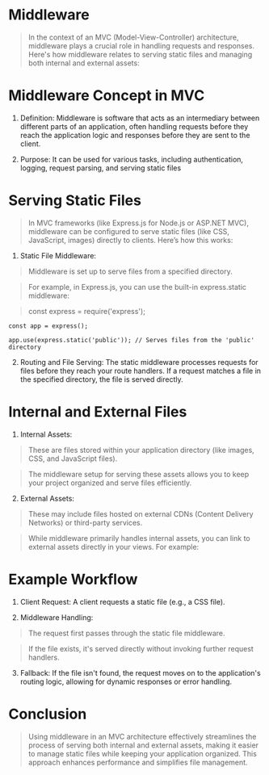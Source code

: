 # Middleware

> In the context of an MVC (Model-View-Controller) architecture, middleware plays a crucial role in handling requests and responses. Here's how middleware relates to serving static files and managing both internal and external assets:

# Middleware Concept in MVC

1. Definition: Middleware is software that acts as an intermediary between different parts of an application, often handling requests before they reach the application logic and responses before they are sent to the client.

2. Purpose: It can be used for various tasks, including authentication, logging, request parsing, and serving static files

# Serving Static Files

> In MVC frameworks (like Express.js for Node.js or ASP.NET MVC), middleware can be configured to serve static files (like CSS, JavaScript, images) directly to clients. Here’s how this works:

1. Static File Middleware:

> Middleware is set up to serve files from a specified directory.

> For example, in Express.js, you can use the built-in express.static middleware:

> const express = require('express');

    const app = express();

    app.use(express.static('public')); // Serves files from the 'public' directory

2. Routing and File Serving: The static middleware processes requests for files before they reach your route handlers. If a request matches a file in the specified directory, the file is served directly.

# Internal and External Files

1. Internal Assets:

> These are files stored within your application directory (like images, CSS, and JavaScript files).

> The middleware setup for serving these assets allows you to keep your project organized and serve files efficiently.

2. External Assets:

> These may include files hosted on external CDNs (Content Delivery Networks) or third-party services.

> While middleware primarily handles internal assets, you can link to external assets directly in your views. For example:

> <link rel="stylesheet" href="https://cdnjs.cloudflare.com/ajax/libs/font-awesome/6.0.0-beta3/css/all.min.css">

# Example Workflow

1. Client Request: A client requests a static file (e.g., a CSS file).

2. Middleware Handling:

> The request first passes through the static file middleware.

> If the file exists, it's served directly without invoking further request handlers.

3. Fallback: If the file isn't found, the request moves on to the application's routing logic, allowing for dynamic responses or error handling.

# Conclusion

> Using middleware in an MVC architecture effectively streamlines the process of serving both internal and external assets, making it easier to manage static files while keeping your application organized. This approach enhances performance and simplifies file management.

